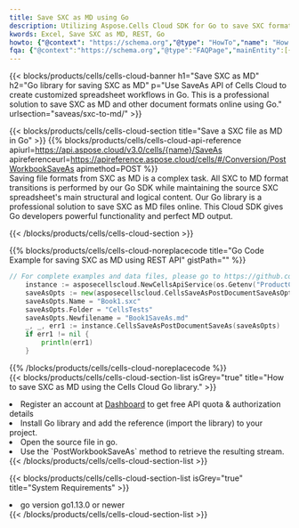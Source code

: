 ```yaml
---
title: Save SXC as MD using Go 
description: Utilizing Aspose.Cells Cloud SDK for Go to save SXC format file as MD format file. 
kwords: Excel, Save SXC as MD, REST, Go
howto: {"@context": "https://schema.org","@type": "HowTo","name": "How to save SXC as MD using the Cells Cloud Go library.","description": "How to save SXC as MD using the Cells Cloud Go library.","image": {"@type": "ImageObject"},"url": "/go/saveas/sxc-to-md/","step": [{ "@type": "HowToStep","name": "How to save SXC as MD using the Cells Cloud Go library. step 1", "image": {"@type": "ImageObject",},"url": "/go/saveas/sxc-to-md/","text": "Register an account at <a href='https://dashboard.aspose.cloud/'>Dashboard</a> to get free API quota & authorization details",},{ "@type": "HowToStep","name": "How to save SXC as MD using the Cells Cloud Go library. step 1", "image": {"@type": "ImageObject",},"url": "/go/saveas/sxc-to-md/","text": "Install Go library and add the reference (import the library) to your project.",},{ "@type": "HowToStep","name": "How to save SXC as MD using the Cells Cloud Go library. step 1", "image": {"@type": "ImageObject",},"url": "/go/saveas/sxc-to-md/","text": "Open the source file in go.",},{ "@type": "HowToStep","name": "How to save SXC as MD using the Cells Cloud Go library. step 1", "image": {"@type": "ImageObject",},"url": "/go/saveas/sxc-to-md/","text": "Use the `PostWorkbookSaveAs` method to retrieve the resulting stream.",}, ],"supply": {"@type": "HowToSupply","name": "document"},"tool": [{"@type": "HowToTool","name": "Goland, Visual Studio Code, Eclipse"},{"@type": "HowToTool","name": "Aspose Cells"}],"totalTime": "PT6M"}
fqa: {"@context":"https://schema.org","@type":"FAQPage","mainEntity":[{"@type":"Question","name":"Why save file as other formats file in C# using REST API?","acceptedAnswer":{"@type":"Answer","text":"Documents are encoded in many ways, and some files may be incompatible with the software you use. To open and read such files, just save them as appropriate file formats.<br/><ol><li>Install .NET SDK and add the reference (import the library) to your project.</li><li>Open the source file in C# using REST API.</li><li>Call the PostWorkbookSaveAsRequest() method, passing an output filename with required extension.</li><li>Get the result of save as a separate file.</li></ol>"}},{"@type":"Question","name":"What file formats can I save as with your C# library?","acceptedAnswer":{"@type":"Answer","text":"We support a variety of file formats for conversion using .NET library, including XLSX, Excel, xls , PDF, CSV, HTML, Markdown, XML, PNG, JPG, TIFF, Json, TXT and many more."}},{"@type":"Question","name":"What is the maximum allowed file size for conversion using this .NET library?","acceptedAnswer":{"@type":"Answer","text":"There are no file size limits for format conversions using .NET library."}}]}
---
```



{{< blocks/products/cells/cells-cloud-banner h1="Save SXC as MD" h2="Go library for saving SXC as MD" p="Use SaveAs API of Cells Cloud to create customized spreadsheet workflows in Go. This is a professional solution to save SXC as MD and other document formats online using Go." urlsection="saveas/sxc-to-md/" >}}

{{< blocks/products/cells/cells-cloud-section  title="Save a SXC file as MD in Go" >}}
{{% blocks/products/cells/cells-cloud-api-reference  apiurl=https://api.aspose.cloud/v3.0/cells/{name}/SaveAs  apireferenceurl=https://apireference.aspose.cloud/cells/#/Conversion/PostWorkbookSaveAs  apimethod=POST %}}
<br/>
Saving file formats from SXC as MD is a complex task. All SXC to MD format transitions is performed by our Go SDK while maintaining the source SXC spreadsheet's main structural and logical content. Our Go library is a professional solution to save SXC as MD files online. This Cloud SDK gives Go developers powerful functionality and perfect MD output.

{{< /blocks/products/cells/cells-cloud-section >}}

{{% blocks/products/cells/cells-cloud-noreplacecode title="Go Code Example for saving SXC as MD using REST API" gistPath="" %}}
  
```go
// For complete examples and data files, please go to https://github.com/aspose-cells-cloud/aspose-cells-cloud-go/
    instance := asposecellscloud.NewCellsApiService(os.Getenv("ProductClientId"), os.Getenv("ProductClientSecret"))
    saveAsOpts := new(asposecellscloud.CellsSaveAsPostDocumentSaveAsOpts)
    saveAsOpts.Name = "Book1.sxc"
    saveAsOpts.Folder = "CellsTests"
    saveAsOpts.Newfilename = "Book1SaveAs.md"
    _, _, err1 := instance.CellsSaveAsPostDocumentSaveAs(saveAsOpts)
    if err1 != nil {
	    println(err1)
    }
```
  
{{% /blocks/products/cells/cells-cloud-noreplacecode  %}}
<br/>
{{< blocks/products/cells/cells-cloud-section-list isGrey="true"  title="How to save SXC as MD using the Cells Cloud Go library." >}}
<li>Register an account at <a href="https://dashboard.aspose.cloud/">Dashboard</a> to get free API quota & authorization details</li>
<li>Install Go library and add the reference (import the library) to your project.</li>
<li>Open the source file in go.</li>
<li>Use the `PostWorkbookSaveAs` method to retrieve the resulting stream.</li>
{{< /blocks/products/cells/cells-cloud-section-list >}}

{{< blocks/products/cells/cells-cloud-section-list isGrey="true"  title="System Requirements" >}}
<li>go version go1.13.0 or newer</li>
{{< /blocks/products/cells/cells-cloud-section-list >}}
